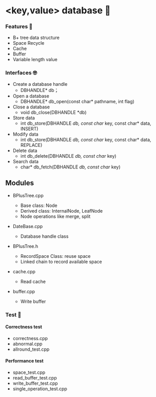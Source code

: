 # <key,value> database 💾

### Features 👻

- B+ tree data structure
- Space Recycle
- Cache
- Buffer
- Variable length value


### Interfaces 🤓

- Create a database handle
  - DBHANDLE* db；
- Open a database
  - DBHANDLE* db_open(const char* pathname, int flag)
- Close a database
  - void db_close(DBHANDLE *db)
- Store data
  - int db_store(DBHANDLE *db, const char* key, const char* data, INSERT)
- Modify data
  - int db_store(DBHANDLE *db, const char* key, const char* data, REPLACE)
- Delete data
  -  int db_delete(DBHANDLE *db, const char* key)
- Search data
  - char* db_fetch(DBHANDLE *db, const char* key)

## Modules

- BPlusTree.cpp
  - Base class: Node
  - Derived class: InternalNode, LeafNode
  - Node operations like merge, split
  
- DateBase.cpp
  - Database handle class

- BPlusTree.h
  - RecordSpace Class: reuse space 
  - Linked chain to record available space
  
- cache.cpp
  - Read cache
 
- buffer.cpp
  - Write buffer

### Test 🧐

#### Correctness test

- correctness.cpp
- abnormal.cpp
- allround_test.cpp

#### Performance test

- space_test.cpp
- read_buffer_test.cpp
- write_buffer_test.cpp
- single_operation_test.cpp



  



